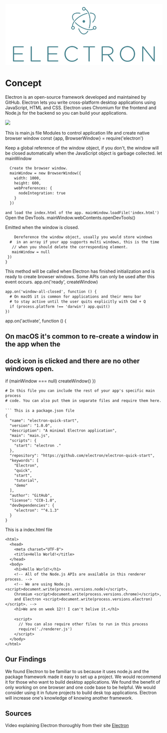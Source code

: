 
![](https://github.com/LewNic1/Electron/blob/master/electron.png)

# Concept
Electron is an open-source framework developed and maintained by GitHub. Electron lets you write cross-platform desktop applications using JavaScript, HTML and CSS. Electron uses Chromium for the frontend and Node.js for the backend so you can build your applications. 

![](https://encrypted-tbn0.gstatic.com/images?q=tbn:ANd9GcQ0uennhqsc6wLg3Jkt7u-5WcV-eD4vZe1QoxiN4pY96lhSdXFn)

<!-- Code Snippet to write Hello world in Electron -->
 This is main.js file
Modules to control application life and create native browser window
const {app, BrowserWindow} = require('electron')

 Keep a global reference of the window object, if you don't, the window will
 be closed automatically when the JavaScript object is garbage collected.
let mainWindow

```function createWindow () {
  Create the browser window.
  mainWindow = new BrowserWindow({
    width: 1000,
    height: 600,
    webPreferences: {
      nodeIntegration: true
    }
  })
```
 `` and load the index.html of the app.
  mainWindow.loadFile('index.html')
``
   Open the DevTools.
  mainWindow.webContents.openDevTools()

   Emitted when the window is closed.
 ``` mainWindow.on('closed', function () {
     Dereference the window object, usually you would store windows
   #  in an array if your app supports multi windows, this is the time
    // when you should delete the corresponding element.
    mainWindow = null
  })
}
```
 This method will be called when Electron has finished
 initialization and is ready to create browser windows.
 Some APIs can only be used after this event occurs.
app.on('ready', createWindow)

```Quit when all windows are closed.
app.on('window-all-closed', function () {
  # On macOS it is common for applications and their menu bar
  # to stay active until the user quits explicitly with Cmd + Q
  if (process.platform !== 'darwin') app.quit()
})
```
app.on('activate', function () {
  ## On macOS it's common to re-create a window in the app when the
  ## dock icon is clicked and there are no other windows open.
  if (mainWindow === null) createWindow()
})
```
# In this file you can include the rest of your app's specific main process
# code. You can also put them in separate files and require them here.

``` This is a package.json file 
{
  "name": "electron-quick-start",
  "version": "1.0.0",
  "description": "A minimal Electron application",
  "main": "main.js",
  "scripts": {
    "start": "electron ."
  },
  "repository": "https://github.com/electron/electron-quick-start",
  "keywords": [
    "Electron",
    "quick",
    "start",
    "tutorial",
    "demo"
  ],
  "author": "GitHub",
  "license": "CC0-1.0",
  "devDependencies": {
    "electron": "^4.1.3"
  }
}
```

This is a index.html file
```<!DOCTYPE html>
<html>
  <head>
    <meta charset="UTF-8">
    <title>Hello World!</title>
  </head>
  <body>
    <h1>Hello World!</h1>
    <!-- All of the Node.js APIs are available in this renderer process. -->
    <!-- We are using Node.js <script>document.write(process.versions.node)</script>,
    Chromium <script>document.write(process.versions.chrome)</script>,
    and Electron <script>document.write(process.versions.electron)</script>. -->
    <h1>We are on week 12!! I can't belive it.</h1>

    <script>
      // You can also require other files to run in this process
      require('./renderer.js')
    </script>
  </body>
</html>

```
## Our Findings
We found Electron to be familiar to us because it uses node.js and the package framework made it easy to set up a project. We would recommend it for those who want to build desktop applications. We found the benefit of only working on one browser and one code base to be helpful. We would consider using it in future projects to build desk top applications. Electron will increase one's knowledge of knowing another framework.

## Sources
Video explaining Electron thoroughly from their site
[Electron](https://www.youtube.com/watch?v=8YP_nOCO-4Q&feature=youtu.be)
